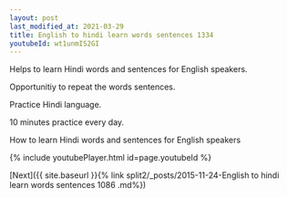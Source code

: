 ```yaml
---
layout: post
last_modified_at: 2021-03-29
title: English to hindi learn words sentences 1334 
youtubeId: wt1unmIS2GI
---
```

 
 
Helps to learn Hindi words and sentences for English speakers.

Opportunitiy to repeat the words sentences. 

Practice Hindi language. 
 
10 minutes practice every day. 
 
How to learn Hindi words and sentences for English speakers 
 
{% include youtubePlayer.html id=page.youtubeId %}
 
 
[Next]({{ site.baseurl }}{% link  split2/_posts/2015-11-24-English to hindi learn words sentences 1086 .md%})
 
